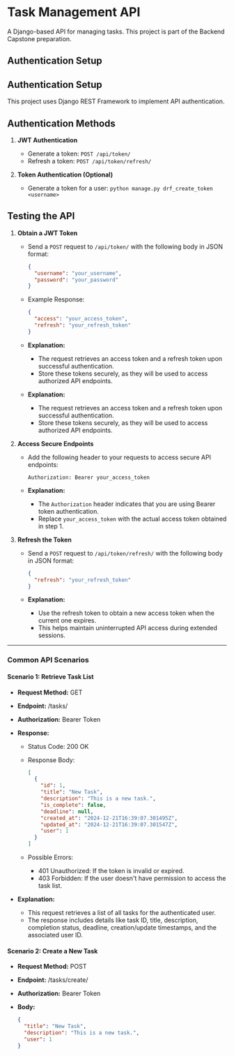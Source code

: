 # Task Management API

A Django-based API for managing tasks. This project is part of the Backend Capstone preparation.

## Authentication Setup
## Authentication Setup

This project uses Django REST Framework to implement API authentication.

## Authentication Methods


1. **JWT Authentication**


   - Generate a token: `POST /api/token/`
   - Refresh a token: `POST /api/token/refresh/`

2. **Token Authentication (Optional)**


   - Generate a token for a user: `python manage.py drf_create_token <username>`

## Testing the API


1. **Obtain a JWT Token**

   - Send a `POST` request to `/api/token/` with the following body in JSON format:

     ```json
     {
       "username": "your_username",
       "password": "your_password"
     }
     ```

   - Example Response:


     ```json
     {
       "access": "your_access_token",
       "refresh": "your_refresh_token"
     }
     ```

   - **Explanation:**
     - The request retrieves an access token and a refresh token upon successful authentication.
     - Store these tokens securely, as they will be used to access authorized API endpoints.

   - **Explanation:**
     - The request retrieves an access token and a refresh token upon successful authentication.
     - Store these tokens securely, as they will be used to access authorized API endpoints.

2. **Access Secure Endpoints**

   - Add the following header to your requests to access secure API endpoints:

     ```
     Authorization: Bearer your_access_token
     ```

   - **Explanation:**
     - The `Authorization` header indicates that you are using Bearer token authentication.
     - Replace `your_access_token` with the actual access token obtained in step 1.

3. **Refresh the Token**

   - Send a `POST` request to `/api/token/refresh/` with the following body in JSON format:

     ```json
     {
       "refresh": "your_refresh_token"
     }
     ```

   - **Explanation:**
     - Use the refresh token to obtain a new access token when the current one expires.
     - This helps maintain uninterrupted API access during extended sessions.

---

### Common API Scenarios

#### Scenario 1: Retrieve Task List

* **Request Method:** GET
* **Endpoint:** /tasks/
* **Authorization:** Bearer Token
* **Response:**
    * Status Code: 200 OK
    * Response Body:

      ```json
      [
        {
          "id": 1,
          "title": "New Task",
          "description": "This is a new task.",
          "is_complete": false,
          "deadline": null,
          "created_at": "2024-12-21T16:39:07.301495Z",
          "updated_at": "2024-12-21T16:39:07.301547Z",
          "user": 1
        }
      ]
      ```

    * Possible Errors:
        * 401 Unauthorized: If the token is invalid or expired.
        * 403 Forbidden: If the user doesn't have permission to access the task list.

* **Explanation:**
    - This request retrieves a list of all tasks for the authenticated user.
    - The response includes details like task ID, title, description, completion status, deadline, creation/update timestamps, and the associated user ID.

#### Scenario 2: Create a New Task

* **Request Method:** POST
* **Endpoint:** /tasks/create/
* **Authorization:** Bearer Token
* **Body:**

  ```json
  {
    "title": "New Task",
    "description": "This is a new task.",
    "user": 1
  }
